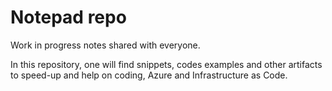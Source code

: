 # Notepad repo

Work in progress notes shared with everyone.

In this repository, one will find snippets, codes examples and other artifacts to speed-up and help on coding, Azure and Infrastructure as Code.
